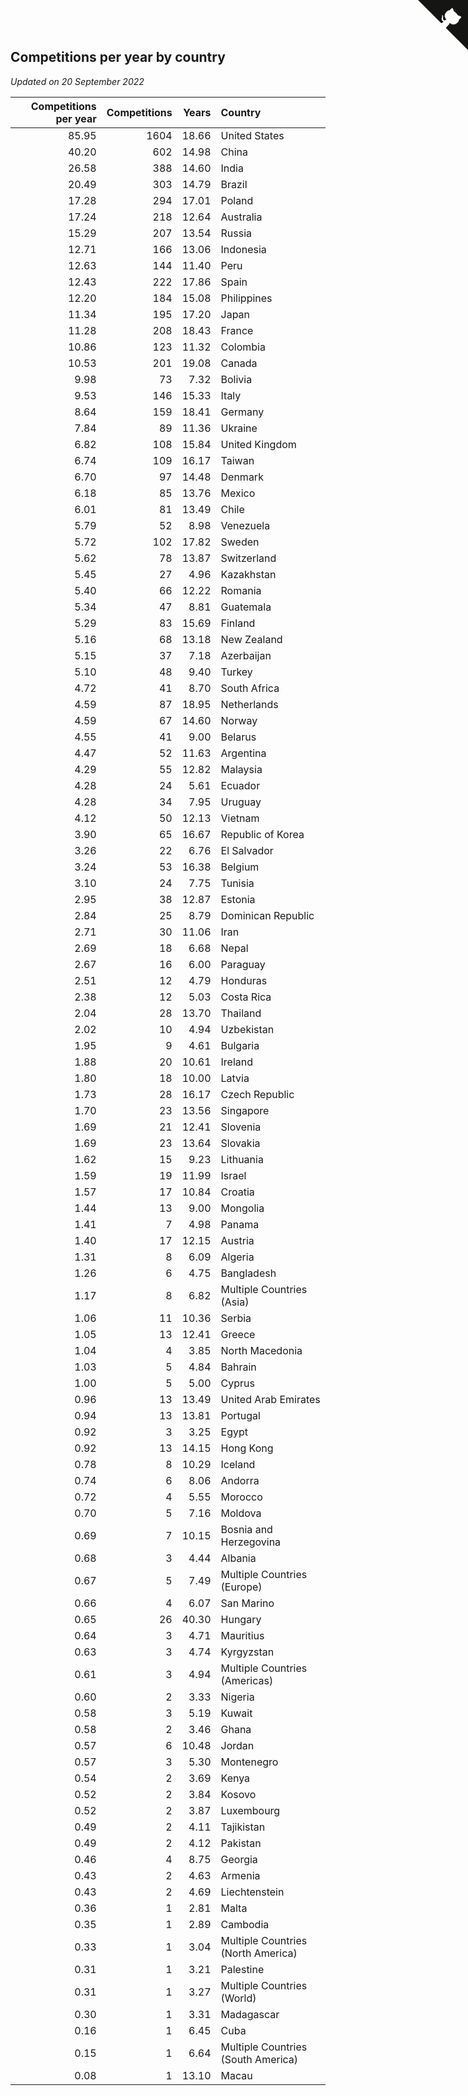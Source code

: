 ## Competitions per year by country

*Updated on 20 September 2022*

| Competitions per year | Competitions | Years | Country |
| ---: | ---: | ---: | :--- |
| 85.95 | 1604 | 18.66 | United States |
| 40.20 | 602 | 14.98 | China |
| 26.58 | 388 | 14.60 | India |
| 20.49 | 303 | 14.79 | Brazil |
| 17.28 | 294 | 17.01 | Poland |
| 17.24 | 218 | 12.64 | Australia |
| 15.29 | 207 | 13.54 | Russia |
| 12.71 | 166 | 13.06 | Indonesia |
| 12.63 | 144 | 11.40 | Peru |
| 12.43 | 222 | 17.86 | Spain |
| 12.20 | 184 | 15.08 | Philippines |
| 11.34 | 195 | 17.20 | Japan |
| 11.28 | 208 | 18.43 | France |
| 10.86 | 123 | 11.32 | Colombia |
| 10.53 | 201 | 19.08 | Canada |
| 9.98 | 73 | 7.32 | Bolivia |
| 9.53 | 146 | 15.33 | Italy |
| 8.64 | 159 | 18.41 | Germany |
| 7.84 | 89 | 11.36 | Ukraine |
| 6.82 | 108 | 15.84 | United Kingdom |
| 6.74 | 109 | 16.17 | Taiwan |
| 6.70 | 97 | 14.48 | Denmark |
| 6.18 | 85 | 13.76 | Mexico |
| 6.01 | 81 | 13.49 | Chile |
| 5.79 | 52 | 8.98 | Venezuela |
| 5.72 | 102 | 17.82 | Sweden |
| 5.62 | 78 | 13.87 | Switzerland |
| 5.45 | 27 | 4.96 | Kazakhstan |
| 5.40 | 66 | 12.22 | Romania |
| 5.34 | 47 | 8.81 | Guatemala |
| 5.29 | 83 | 15.69 | Finland |
| 5.16 | 68 | 13.18 | New Zealand |
| 5.15 | 37 | 7.18 | Azerbaijan |
| 5.10 | 48 | 9.40 | Turkey |
| 4.72 | 41 | 8.70 | South Africa |
| 4.59 | 87 | 18.95 | Netherlands |
| 4.59 | 67 | 14.60 | Norway |
| 4.55 | 41 | 9.00 | Belarus |
| 4.47 | 52 | 11.63 | Argentina |
| 4.29 | 55 | 12.82 | Malaysia |
| 4.28 | 24 | 5.61 | Ecuador |
| 4.28 | 34 | 7.95 | Uruguay |
| 4.12 | 50 | 12.13 | Vietnam |
| 3.90 | 65 | 16.67 | Republic of Korea |
| 3.26 | 22 | 6.76 | El Salvador |
| 3.24 | 53 | 16.38 | Belgium |
| 3.10 | 24 | 7.75 | Tunisia |
| 2.95 | 38 | 12.87 | Estonia |
| 2.84 | 25 | 8.79 | Dominican Republic |
| 2.71 | 30 | 11.06 | Iran |
| 2.69 | 18 | 6.68 | Nepal |
| 2.67 | 16 | 6.00 | Paraguay |
| 2.51 | 12 | 4.79 | Honduras |
| 2.38 | 12 | 5.03 | Costa Rica |
| 2.04 | 28 | 13.70 | Thailand |
| 2.02 | 10 | 4.94 | Uzbekistan |
| 1.95 | 9 | 4.61 | Bulgaria |
| 1.88 | 20 | 10.61 | Ireland |
| 1.80 | 18 | 10.00 | Latvia |
| 1.73 | 28 | 16.17 | Czech Republic |
| 1.70 | 23 | 13.56 | Singapore |
| 1.69 | 21 | 12.41 | Slovenia |
| 1.69 | 23 | 13.64 | Slovakia |
| 1.62 | 15 | 9.23 | Lithuania |
| 1.59 | 19 | 11.99 | Israel |
| 1.57 | 17 | 10.84 | Croatia |
| 1.44 | 13 | 9.00 | Mongolia |
| 1.41 | 7 | 4.98 | Panama |
| 1.40 | 17 | 12.15 | Austria |
| 1.31 | 8 | 6.09 | Algeria |
| 1.26 | 6 | 4.75 | Bangladesh |
| 1.17 | 8 | 6.82 | Multiple Countries (Asia) |
| 1.06 | 11 | 10.36 | Serbia |
| 1.05 | 13 | 12.41 | Greece |
| 1.04 | 4 | 3.85 | North Macedonia |
| 1.03 | 5 | 4.84 | Bahrain |
| 1.00 | 5 | 5.00 | Cyprus |
| 0.96 | 13 | 13.49 | United Arab Emirates |
| 0.94 | 13 | 13.81 | Portugal |
| 0.92 | 3 | 3.25 | Egypt |
| 0.92 | 13 | 14.15 | Hong Kong |
| 0.78 | 8 | 10.29 | Iceland |
| 0.74 | 6 | 8.06 | Andorra |
| 0.72 | 4 | 5.55 | Morocco |
| 0.70 | 5 | 7.16 | Moldova |
| 0.69 | 7 | 10.15 | Bosnia and Herzegovina |
| 0.68 | 3 | 4.44 | Albania |
| 0.67 | 5 | 7.49 | Multiple Countries (Europe) |
| 0.66 | 4 | 6.07 | San Marino |
| 0.65 | 26 | 40.30 | Hungary |
| 0.64 | 3 | 4.71 | Mauritius |
| 0.63 | 3 | 4.74 | Kyrgyzstan |
| 0.61 | 3 | 4.94 | Multiple Countries (Americas) |
| 0.60 | 2 | 3.33 | Nigeria |
| 0.58 | 3 | 5.19 | Kuwait |
| 0.58 | 2 | 3.46 | Ghana |
| 0.57 | 6 | 10.48 | Jordan |
| 0.57 | 3 | 5.30 | Montenegro |
| 0.54 | 2 | 3.69 | Kenya |
| 0.52 | 2 | 3.84 | Kosovo |
| 0.52 | 2 | 3.87 | Luxembourg |
| 0.49 | 2 | 4.11 | Tajikistan |
| 0.49 | 2 | 4.12 | Pakistan |
| 0.46 | 4 | 8.75 | Georgia |
| 0.43 | 2 | 4.63 | Armenia |
| 0.43 | 2 | 4.69 | Liechtenstein |
| 0.36 | 1 | 2.81 | Malta |
| 0.35 | 1 | 2.89 | Cambodia |
| 0.33 | 1 | 3.04 | Multiple Countries (North America) |
| 0.31 | 1 | 3.21 | Palestine |
| 0.31 | 1 | 3.27 | Multiple Countries (World) |
| 0.30 | 1 | 3.31 | Madagascar |
| 0.16 | 1 | 6.45 | Cuba |
| 0.15 | 1 | 6.64 | Multiple Countries (South America) |
| 0.08 | 1 | 13.10 | Macau |


<a href="https://github.com/jonatanklosko/wca_statistics" class="github-corner" aria-label="View source on Github"><svg width="80" height="80" viewBox="0 0 250 250" style="fill:#151513; color:#fff; position: absolute; top: 0; border: 0; right: 0;" aria-hidden="true"><path d="M0,0 L115,115 L130,115 L142,142 L250,250 L250,0 Z"></path><path d="M128.3,109.0 C113.8,99.7 119.0,89.6 119.0,89.6 C122.0,82.7 120.5,78.6 120.5,78.6 C119.2,72.0 123.4,76.3 123.4,76.3 C127.3,80.9 125.5,87.3 125.5,87.3 C122.9,97.6 130.6,101.9 134.4,103.2" fill="currentColor" style="transform-origin: 130px 106px;" class="octo-arm"></path><path d="M115.0,115.0 C114.9,115.1 118.7,116.5 119.8,115.4 L133.7,101.6 C136.9,99.2 139.9,98.4 142.2,98.6 C133.8,88.0 127.5,74.4 143.8,58.0 C148.5,53.4 154.0,51.2 159.7,51.0 C160.3,49.4 163.2,43.6 171.4,40.1 C171.4,40.1 176.1,42.5 178.8,56.2 C183.1,58.6 187.2,61.8 190.9,65.4 C194.5,69.0 197.7,73.2 200.1,77.6 C213.8,80.2 216.3,84.9 216.3,84.9 C212.7,93.1 206.9,96.0 205.4,96.6 C205.1,102.4 203.0,107.8 198.3,112.5 C181.9,128.9 168.3,122.5 157.7,114.1 C157.9,116.9 156.7,120.9 152.7,124.9 L141.0,136.5 C139.8,137.7 141.6,141.9 141.8,141.8 Z" fill="currentColor" class="octo-body"></path></svg></a><style>.github-corner:hover .octo-arm{animation:octocat-wave 560ms ease-in-out}@keyframes octocat-wave{0%,100%{transform:rotate(0)}20%,60%{transform:rotate(-25deg)}40%,80%{transform:rotate(10deg)}}@media (max-width:500px){.github-corner:hover .octo-arm{animation:none}.github-corner .octo-arm{animation:octocat-wave 560ms ease-in-out}}</style>
